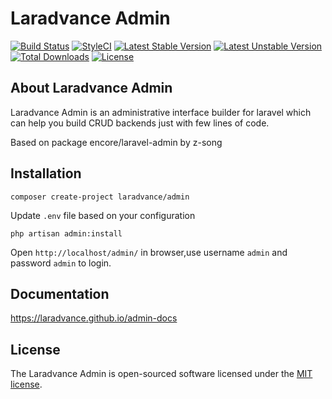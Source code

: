 # Laradvance Admin

[![Build Status](https://travis-ci.org/laradvance/admin.svg?branch=master)](https://travis-ci.org/laradvance/admin)
[![StyleCI](https://github.styleci.io/repos/245788616/shield?branch=master)](https://github.styleci.io/repos/245788616)
[![Latest Stable Version](https://poser.pugx.org/laradvance/admin/v/stable?format=flat-square)](https://packagist.org/packages/laradvance/admin)
[![Latest Unstable Version](https://poser.pugx.org/laradvance/admin/v/unstable?format=flat-square)](https://packagist.org/packages/laradvance/admin)
[![Total Downloads](https://poser.pugx.org/laradvance/admin/downloads?format=flat-square)](https://packagist.org/packages/laradvance/admin)
[![License](https://poser.pugx.org/laradvance/admin/license?format=flat-square)](https://packagist.org/packages/laradvance/admin)

## About Laradvance Admin

Laradvance Admin is an administrative interface builder for laravel which can help you build CRUD backends just with few lines of code.

Based on package encore/laravel-admin by z-song

## Installation

```
composer create-project laradvance/admin
```

Update `.env` file based on your configuration

```
php artisan admin:install
```

Open `http://localhost/admin/` in browser,use username `admin` and password `admin` to login.

## Documentation

https://laradvance.github.io/admin-docs


## License

The Laradvance Admin is open-sourced software licensed under the [MIT license](https://opensource.org/licenses/MIT).
